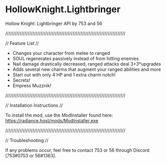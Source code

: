 # HollowKnight.Lightbringer


Hollow Knight: Lightbringer API                               by 753 and 56

///////////////////////////////////////////////////////////////////////////

// Feature List //

+ Changes your character from melee to ranged
+ SOUL regenerates passively instead of from hitting enemies
+ Nail damage drastically decreased, ranged attacks deal 3+3*upgrades
+ Adds several new charms that augment your ranged abilities and more
+ Start out with only 4 HP and 1 extra charm notch!
+ Secrets!
+ Empress Muzznik!

///////////////////////////////////////////////////////////////////////////

// Installation Instructions //

To install the mod, use the ModInstaller found here:
https://radiance.host/mods/ModInstaller.exe

///////////////////////////////////////////////////////////////////////////

// Troubleshooting //

If any problems occur, feel free to contact 753 or 56 through Discord [753#0753 or 56#1363].
